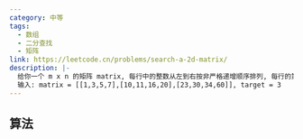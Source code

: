 ```yaml
---
category: 中等
tags:
  - 数组
  - 二分查找
  - 矩阵
link: https://leetcode.cn/problems/search-a-2d-matrix/
description: |-
  给你一个 m x n 的矩阵 matrix, 每行中的整数从左到右按非严格递增顺序排列, 每行的第一个整数大于前一行的最后一个整数, 给你一个整数 target, 如果 target在矩阵中, 返回 true, 否则返回 false
  输入: matrix = [[1,3,5,7],[10,11,16,20],[23,30,34,60]], target = 3    输出: true
---
```


## 算法




